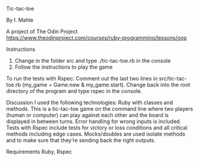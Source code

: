 Tic-tac-toe

By I. Mahle

A project of The Odin Project https://www.theodinproject.com/courses/ruby-programming/lessons/oop

Instructions

1. Change in the folder src and type ./tic-tac-toe.rb in the console
2. Follow the instructions to play the game

To run the tests with Rspec: Comment out the last two lines in src/tic-tac-toe.rb (my_game = Game.new & my_game.start). Change back into the root directory of the program and type rspec in the console.

Discussion
I used the following technologies: Ruby with classes and methods.
This is a tic-tac-toe game on the command line where two players (human or computer) can play against each other and the board is displayed in between turns. Error handling for wrong inputs is included.
Tests with Rspec include tests for victory or loss conditions and all critical methods including edge cases.
Mocks/doubles are used isolate methods and to make sure that they’re sending back the right outputs.

Requirements
Ruby, Rspec
